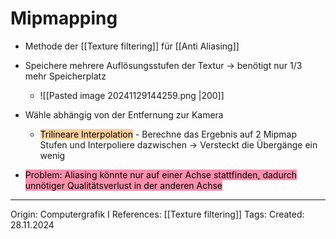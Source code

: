 # Mipmapping

- Methode der [[Texture filtering]] für [[Anti Aliasing]]
- Speichere mehrere Auflösungsstufen der Textur -> benötigt nur $1/3$ mehr Speicherplatz
	- ![[Pasted image 20241129144259.png |200]]
- Wähle abhängig von der Entfernung zur Kamera
	- <mark style="background: #FFB86CA6;">Trilineare Interpolation</mark> - Berechne das Ergebnis auf 2 Mipmap Stufen und Interpoliere dazwischen -> Versteckt die Übergänge ein wenig

- <mark style="background: #FF5582A6;">Problem: Aliasing könnte nur auf einer Achse stattfinden, dadurch unnötiger Qualitätsverlust in der anderen Achse</mark>

---

Origin: Computergrafik I
References: [[Texture filtering]]
Tags: 
Created: 28.11.2024

